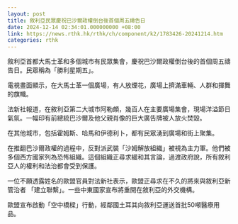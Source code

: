```yaml
---
layout: post
title: 敘利亞民眾慶祝巴沙爾政權倒台後首個周五禱告日
date: 2024-12-14 02:34:01.000000000 +08:00
link: https://news.rthk.hk/rthk/ch/component/k2/1783426-20241214.htm
categories: rthk
---
```


敘利亞首都大馬士革和多個城市有民眾集會，慶祝巴沙爾政權倒台後的首個周五禱告日。民眾稱為「勝利星期五」。

電視畫面顯示，在大馬士革一個廣場，有人放煙花，廣場上擠滿車輛、人群和揮舞的旗幟。

法新社報道，在敘利亞第二大城市阿勒頗，幾百人在主要廣場集會，現場洋溢節日氣氛。一幅印有前總統巴沙爾及他父親肖像的巨大廣告牌被人放火焚毀。

在其他城市，包括霍姆斯、哈馬和伊德利卜，都有民眾湧到廣場和街上聚集。

在推翻巴沙爾政權的過程中，反對派武裝「沙姆解放組織」被視為主力軍。他們被多個西方國家列為恐怖組織。這個組織正尋求緩和其言論，過渡政府說，所有敘利亞人的權利和法治都會受到保護。

一位不願透露姓名的歐盟官員對法新社表示，歐盟正尋求在不久的將來與敘利亞新管治者 「建立聯繫」。一些中東國家宣布將重開在敘利亞的外交機構。

歐盟宣布啟動「空中橋樑」行動，經鄰國土耳其向敘利亞運送首批50噸醫療用品。
